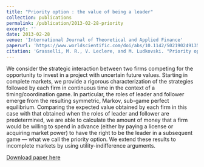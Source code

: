 ```yaml
---
title: "Priority option : the value of being a leader"
collection: publications
permalink: /publication/2013-02-28-priority
excerpt: ''
date: 2013-02-28
venue: 'International Journal of Theoretical and Applied Finance'
paperurl: 'https://www.worldscientific.com/doi/abs/10.1142/S0219024913500040'
citation: 'Grasselli, M. R., V. Leclere, and M. Ludkovski. "Priority option: the value of being a leader." International Journal of Theoretical and Applied Finance 16.01 (2013): 1350004.'
---
```

We consider the strategic interaction between two firms competing for the opportunity to invest in a project with uncertain future values. Starting in complete markets, we provide a rigorous characterization of the strategies followed by each firm in continuous time in the context of a timing/coordination game. In particular, the roles of leader and follower emerge from the resulting symmetric, Markov, sub-game perfect equilibrium. Comparing the expected value obtained by each firm in this case with that obtained when the roles of leader and follower are predetermined, we are able to calculate the amount of money that a firm would be willing to spend in advance (either by paying a license or acquiring market power) to have the right to be the leader in a subsequent game — what we call the priority option. We extend these results to incomplete markets by using utility-indifference arguments.

[Download paper here](../files/papers/priority_published.pdf)

